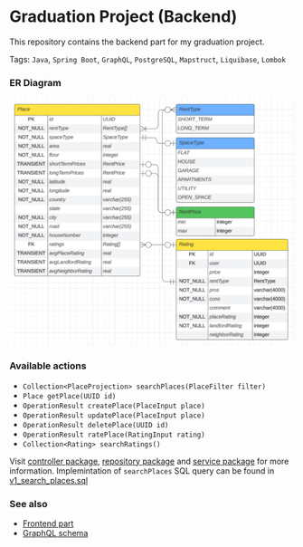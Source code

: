 # Graduation Project (Backend)

This repository contains the backend part for my graduation project. 

Tags: `Java`, `Spring Boot`, `GraphQL`, `PostgreSQL`, `Mapstruct`, `Liquibase`, `Lombok`

### ER Diagram

![Project ER-Diagram](/er-diagram.svg)

### Available actions

- `Collection<PlaceProjection> searchPlaces(PlaceFilter filter)`
- `Place getPlace(UUID id)`
- `OperationResult createPlace(PlaceInput place)`
- `OperationResult updatePlace(PlaceInput place)`
- `OperationResult deletePlace(UUID id)`
- `OperationResult ratePlace(RatingInput rating)`
- `Collection<Rating> searchRatings()`

Visit [controller package](src/main/java/com/veekhere/rentrate/controller), [repository package](src/main/java/com/veekhere/rentrate/domain/repository) and [service package](src/main/java/com/veekhere/rentrate/service) for more information. Implemintation of `searchPlaces` SQL query can be found in [v1_search_places.sql](src/main/resources/db.migration/v1/functions/v1_search_places.sql)

### See also

- [Frontend part](https://github.com/veekhere/gp-frontend)
- [GraphQL schema](https://github.com/veekhere/gp-schema)

